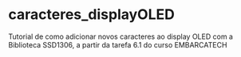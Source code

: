 # caracteres_displayOLED
Tutorial de como adicionar novos caracteres ao display OLED com a Biblioteca SSD1306, a partir da tarefa 6.1 do curso EMBARCATECH
